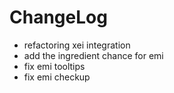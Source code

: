 # ChangeLog

* refactoring xei integration
* add the ingredient chance for emi
* fix emi tooltips
* fix emi checkup
